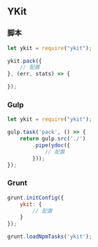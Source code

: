 ## YKit


### 脚本

```javascript
let ykit = require("ykit");

ykit.pack({
    // 配置
}, (err, stats) => {

});
```

### Gulp

```javascript
let ykit = require("ykit");

gulp.task('pack', () => {
    return gulp.src('./')
        .pipe(ydoc({
            // 配置
        }));
});
```

### Grunt

```javascript
grunt.initConfig({
    ykit: {
        // 配置
    }
});

grunt.loadNpmTasks('ykit');
```
